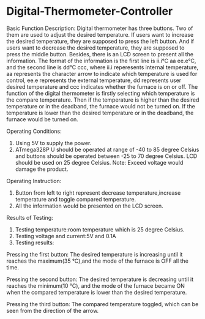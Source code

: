 # Digital-Thermometer-Controller
Basic Function Description:
Digital thermometer has three buttons. Two of them are used to adjust the desired temperature. If users want to increase the desired temperature, they are supposed to press the left button. And if users want to decrease the desired temperature, they are supposed to press the middle button.
Besides, there is an LCD screen to present all the information. The format of the information is the first line is ii.i°C aa ee.e°C, and the second line is dd°C ccc, where ii.i reperesents internal temperature, aa represents the character arrow to indicate which temperature is used for control, ee.e represents the external temperature, dd represents user desired temperature and ccc indicates whether the furnace is on or off.
The function of the digital thermometer is firstly selecting which temperature is the compare temperature. Then if the temperature is higher than the desired temperature or in the deadband, the furnace would not be turned on. If the temperature is lower than the desired temperature or in the deadband, the furnace would be turned on.

Operating Conditions:
1. Using 5V to supply the power.
2. ATmega328P U should be operated at range of -40 to 85 degree Celsius and buttons should be operated between -25 to 70 degree Celsius. LCD should be used on 25 degree Celsius.
    Note: Exceed voltage would damage the product.
    
Operating Instruction:
1. Button from left to right represent decrease temperature,increase temperature and toggle compared temperature.
2. All the information would be presented on the LCD screen.

Results of Testing:
1. Testing temperature:room temperature which is 25 degree Celsius. 
2. Testing voltage and current:5V and 0.1A
3. Testing results:

Pressing the first button:
The desired temperature is increasing until it reaches the maximum(35 °C),and the mode of the furnace is OFF all the time.

Pressing the second button:
The desired temperature is decreasing until it reaches the minimum(10 °C), and the mode of the furnace became ON when the compared temperature is lower than the desired temperature.

Pressing the third button:
The compared temperature toggled, which can be seen from the direction of the arrow.

